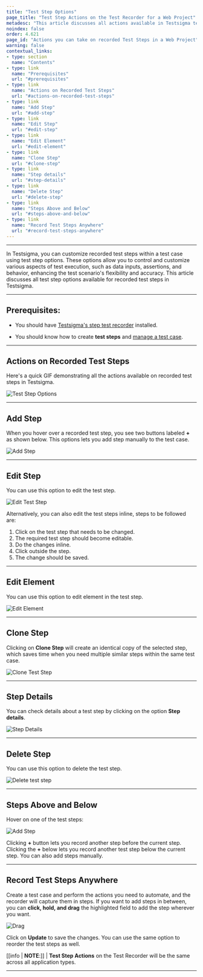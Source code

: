 ```yaml
---
title: "Test Step Options"
page_title: "Test Step Actions on the Test Recorder for a Web Project"
metadesc: "This article discusses all actions available in Testsigma test recorder to control and customize various aspects of test execution"
noindex: false
order: 4.621
page_id: "Actions you can take on recorded Test Steps in a Web Project"
warning: false
contextual_links:
- type: section
  name: "Contents"
- type: link
  name: "Prerequisites"
  url: "#prerequisites"
- type: link
  name: "Actions on Recorded Test Steps"
  url: "#actions-on-recorded-test-steps"
- type: link
  name: "Add Step"
  url: "#add-step"
- type: link
  name: "Edit Step"
  url: "#edit-step"
- type: link
  name: "Edit Element"
  url: "#edit-element"
- type: link
  name: "Clone Step"
  url: "#clone-step"
- type: link
  name: "Step details"
  url: "#step-details"
- type: link
  name: "Delete Step"
  url: "#delete-step"
- type: link
  name: "Steps Above and Below"
  url: "#steps-above-and-below"
- type: link
  name: "Record Test Steps Anywhere"
  url: "#record-test-steps-anywhere"
---
```


---

In Testsigma, you can customize recorded test steps within a test case using test step options. These options allow you to control and customize various aspects of test execution, such as data inputs, assertions, and behavior, enhancing the test scenario's flexibility and accuracy. This article discusses all test step options available for recorded test steps in Testsigma. 

---

## **Prerequisites:**

- You should have [Testsigma's step test recorder](https://testsigma.com/docs/test-step-recorder/install-chrome-extension/) installed. 
 

- You should know how to create **test steps** and [manage a test case](https://testsigma.com/docs/test-cases/manage/add-edit-delete/).

---

## **Actions on Recorded Test Steps**

Here's a quick GIF demonstrating all the actions available on recorded test steps in Testsigma. 


![Test Step Options](https://s3.amazonaws.com/static-docs.testsigma.com/new_images/projects/applications/teststepoptionsrec.gif)


---

## **Add Step**

When you hover over a recorded test step, you see two buttons labeled **+** as shown below. This options lets you add step manually to the test case. 

![Add Step](https://s3.amazonaws.com/static-docs.testsigma.com/new_images/projects/applications/atsuras.png)

---

## **Edit Step**

You can use this option to edit the test step. 

![Edit Test Step](https://s3.amazonaws.com/static-docs.testsigma.com/new_images/projects/applications/atsureditts.png)

Alternatively, you can also edit the test steps inline, steps to be followed are:
1. Click on the test step that needs to be changed.
2. The required test step should become editable.
3. Do the changes inline.
4. Click outside the step.
5. The change should be saved.

---

## **Edit Element**

You can use this option to edit element in the test step. 

![Edit Element](https://s3.amazonaws.com/static-docs.testsigma.com/new_images/projects/applications/atsureelement.png)

---

## **Clone Step**

Clicking on **Clone Step** will create an identical copy of the selected step, which saves time when you need multiple similar steps within the same test case.

![Clone Test Step](https://s3.amazonaws.com/static-docs.testsigma.com/new_images/projects/applications/atsurclonets.png)

---

## **Step Details**

You can check details about a test step by clicking on the option **Step details**.

![Step Details](https://s3.amazonaws.com/static-docs.testsigma.com/new_images/projects/applications/ctsurssettings.png)

---

## **Delete Step**

You can use this option to delete the test step.

![Delete test step](https://s3.amazonaws.com/static-docs.testsigma.com/new_images/projects/applications/ctsurdelete.png)

---

## **Steps Above and Below**

Hover on one of the test steps:

![Add Step](https://s3.amazonaws.com/static-docs.testsigma.com/new_images/projects/applications/atsuras.png)


Clicking **+** button lets you record another step before the current step. Clicking the **+** below lets you record another test step below the current step. You can also add steps manually.


---

## **Record Test Steps Anywhere**

Create a test case and perform the actions you need to automate, and the recorder will capture them in steps. If you want to add steps in between, you can **click, hold, and drag** the highlighted field to add the step wherever you want. 

![Drag](https://s3.amazonaws.com/static-docs.testsigma.com/new_images/projects/applications/tsdrag.gif)

Click on **Update** to save the changes. You can use the same option to reorder the test steps as well. 


[[info | **NOTE**:]]
| **Test Step Actions** on the Test Recorder will be the same across all application types. 


---